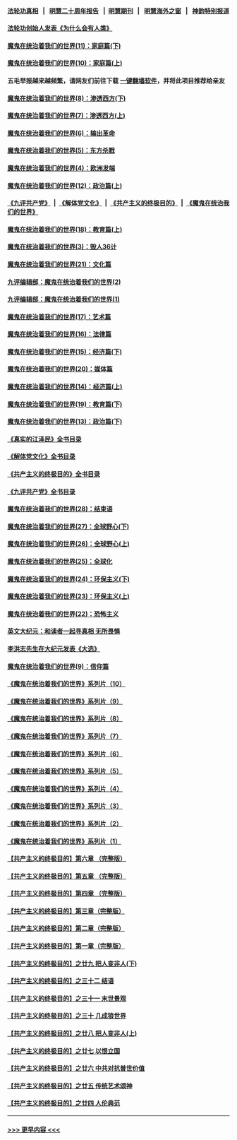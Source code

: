 #### [法轮功真相](https://github.com/gfw-breaker/truth/blob/master/README.md?t=0) &nbsp;&nbsp;|&nbsp;&nbsp; [明慧二十周年报告](https://github.com/gfw-breaker/mh-reports/blob/master/README.md?t=0) &nbsp;&nbsp;|&nbsp;&nbsp;[明慧期刊](https://github.com/gfw-breaker/mh-qikan) &nbsp;&nbsp;|&nbsp;&nbsp; [明慧海外之窗](https://github.com/gfw-breaker/mh-news/blob/master/README.md?t=0) &nbsp;&nbsp;|&nbsp;&nbsp; [神韵特别报道](https://github.com/gfw-breaker/mh-news/blob/master/shenyun.md?t=0)
#### [法轮功创始人发表《为什么会有人类》](../pages/nsc422/n13912117.md?t=02061243) 
#### [魔鬼在统治着我们的世界(11)：家庭篇(下)](../pages/nsc422/n10440961.md?t=02061243) 
#### [魔鬼在统治着我们的世界(10)：家庭篇(上)](../pages/nsc422/n10435448.md?t=02061243) 
#### 五毛举报越来越频繁，请网友们前往下载 [一键翻墙软件](https://github.com/gfw-breaker/ssr-accounts)，并将此项目推荐给亲友
#### [魔鬼在统治着我们的世界(8)：渗透西方(下)](../pages/nsc422/n10429603.md?t=02061243) 
#### [魔鬼在统治着我们的世界(7)：渗透西方(上)](../pages/nsc422/n10426013.md?t=02061243) 
#### [魔鬼在统治着我们的世界(6)：输出革命](../pages/nsc422/n10421536.md?t=02061243) 
#### [魔鬼在统治着我们的世界(5)：东方杀戮](../pages/nsc422/n10417707.md?t=02061243) 
#### [魔鬼在统治着我们的世界(4)：欧洲发端](../pages/nsc422/n10414890.md?t=02061243) 
#### [魔鬼在统治着我们的世界(12)：政治篇(上)](../pages/nsc422/n10444576.md?t=02061243) 
#### [《九评共产党》](https://github.com/begood0513/9ping.md/blob/master/README.md) &nbsp;|&nbsp; [《解体党文化》](../../../../jtdwh.md/blob/master/README.md)  &nbsp;|&nbsp; [《共产主义的终极目的》](../../../../gczydzjmd.md/blob/master/README.md) &nbsp;|&nbsp; [《魔鬼在统治我们的世界》](../../../../mgztzwmdsj.md/blob/master/README.md) 
#### [魔鬼在统治着我们的世界(18)：教育篇(上)](../pages/nsc422/n10526970.md?t=02061243) 
#### [魔鬼在统治着我们的世界(3)：毁人36计](../pages/nsc422/n10411583.md?t=02061243) 
#### [魔鬼在统治着我们的世界(21)：文化篇](../pages/nsc422/n10597706.md?t=02061243) 
#### [九评编辑部：魔鬼在统治着我们的世界(2)](../pages/nsc422/n10410036.md?t=02061243) 
#### [九评编辑部：魔鬼在统治着我们的世界(1)](../pages/nsc422/n10406825.md?t=02061243) 
#### [魔鬼在统治着我们的世界(17)：艺术篇](../pages/nsc422/n10499093.md?t=02061243) 
#### [魔鬼在统治着我们的世界(16)：法律篇](../pages/nsc422/n10485969.md?t=02061243) 
#### [魔鬼在统治着我们的世界(15)：经济篇(下)](../pages/nsc422/n10469975.md?t=02061243) 
#### [魔鬼在统治着我们的世界(20)：媒体篇](../pages/nsc422/n10586579.md?t=02061243) 
#### [魔鬼在统治着我们的世界(14)：经济篇(上)](../pages/nsc422/n10457370.md?t=02061243) 
#### [魔鬼在统治着我们的世界(19)：教育篇(下)](../pages/nsc422/n10564808.md?t=02061243) 
#### [魔鬼在统治着我们的世界(13)：政治篇(下)](../pages/nsc422/n10448270.md?t=02061243) 
#### [《真实的江泽民》全书目录](../pages/nsc422/n13721399.md?t=02061243) 
#### [《解体党文化》全书目录](../pages/nsc422/n13721157.md?t=02061243) 
#### [《共产主义的终极目的》全书目录](../pages/nsc422/n13721048.md?t=02061243) 
#### [《九评共产党》全书目录](../pages/nsc422/n13708085.md?t=02061243) 
#### [魔鬼在统治着我们的世界(28)：结束语](../pages/nsc422/n10936246.md?t=02061243) 
#### [魔鬼在统治着我们的世界(27)：全球野心(下)](../pages/nsc422/n10928319.md?t=02061243) 
#### [魔鬼在统治着我们的世界(26)：全球野心(上)](../pages/nsc422/n10900318.md?t=02061243) 
#### [魔鬼在统治着我们的世界(25)：全球化](../pages/nsc422/n10788205.md?t=02061243) 
#### [魔鬼在统治着我们的世界(24)：环保主义(下)](../pages/nsc422/n10695307.md?t=02061243) 
#### [魔鬼在统治着我们的世界(23)：环保主义(上)](../pages/nsc422/n10688613.md?t=02061243) 
#### [魔鬼在统治着我们的世界(22)：恐怖主义](../pages/nsc422/n10614727.md?t=02061243) 
#### [英文大纪元：和读者一起寻真相 无所畏惧](../pages/nsc422/n12542027.md?t=02061243) 
#### [李洪志先生在大纪元发表《大选》](../pages/nsc422/n12534746.md?t=02061243) 
#### [魔鬼在统治着我们的世界(9)：信仰篇](../pages/nsc422/n10432159.md?t=02061243) 
#### [《魔鬼在统治着我们的世界》系列片（10）](../pages/nsc422/n12292670.md?t=02061243) 
#### [《魔鬼在统治着我们的世界》系列片（9）](../pages/nsc422/n12290859.md?t=02061243) 
#### [《魔鬼在统治着我们的世界》系列片（8）](../pages/nsc422/n12287445.md?t=02061243) 
#### [《魔鬼在统治着我们的世界》系列片（7）](../pages/nsc422/n12283425.md?t=02061243) 
#### [《魔鬼在统治着我们的世界》系列片（6）](../pages/nsc422/n12282314.md?t=02061243) 
#### [《魔鬼在统治着我们的世界》系列片（5）](../pages/nsc422/n12281419.md?t=02061243) 
#### [《魔鬼在统治着我们的世界》系列片（4）](../pages/nsc422/n12274024.md?t=02061243) 
#### [《魔鬼在统治着我们的世界》系列片（3）](../pages/nsc422/n12271322.md?t=02061243) 
#### [《魔鬼在统治着我们的世界》系列片（2）](../pages/nsc422/n12269049.md?t=02061243) 
#### [《魔鬼在统治着我们的世界》系列片（1）](../pages/nsc422/n12267575.md?t=02061243) 
#### [【共产主义的终极目的】第六章 （完整版）](../pages/nsc422/n11428913.md?t=02061243) 
#### [【共产主义的终极目的】第五章 （完整版）](../pages/nsc422/n11428912.md?t=02061243) 
#### [【共产主义的终极目的】第四章 （完整版）](../pages/nsc422/n11428907.md?t=02061243) 
#### [【共产主义的终极目的】第三章（完整版）](../pages/nsc422/n11428848.md?t=02061243) 
#### [【共产主义的终极目的】第二章（完整版）](../pages/nsc422/n11428831.md?t=02061243) 
#### [【共产主义的终极目的】第一章（完整版）](../pages/nsc422/n11417651.md?t=02061243) 
#### [【共产主义的终极目的】之廿九 把人变非人(下)](../pages/nsc422/n11344140.md?t=02061243) 
#### [【共产主义的终极目的】之三十二 结语](../pages/nsc422/n11360535.md?t=02061243) 
#### [【共产主义的终极目的】之三十一 末世景观](../pages/nsc422/n11351129.md?t=02061243) 
#### [【共产主义的终极目的】之三十 几成狼世界](../pages/nsc422/n11348280.md?t=02061243) 
#### [【共产主义的终极目的】之廿八 把人变非人(上)](../pages/nsc422/n11340492.md?t=02061243) 
#### [【共产主义的终极目的】之廿七 以恨立国](../pages/nsc422/n11336944.md?t=02061243) 
#### [【共产主义的终极目的】之廿六 中共对抗普世价值](../pages/nsc422/n11324785.md?t=02061243) 
#### [【共产主义的终极目的】之廿五 传统艺术颂神](../pages/nsc422/n11296396.md?t=02061243) 
#### [【共产主义的终极目的】之廿四 人伦典范](../pages/nsc422/n11296397.md?t=02061243) 

----
#### [ >>> 更早内容 <<< ](../indexes/nsc422-earlier.md)
